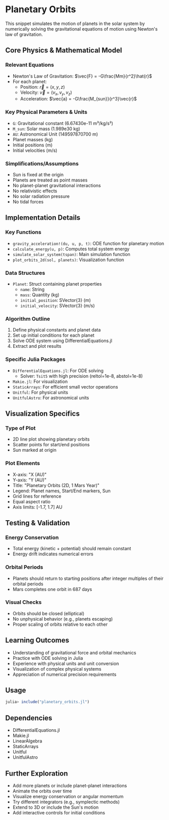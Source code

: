 # Planetary Orbits

This snippet simulates the motion of planets in the solar system by numerically solving the gravitational equations of motion using Newton's law of gravitation.

## Core Physics & Mathematical Model

### Relevant Equations
- Newton's Law of Gravitation: $\vec{F} = -G\frac{Mm}{r^2}\hat{r}$
- For each planet:
  - Position: $\vec{r} = (x, y, z)$
  - Velocity: $\vec{v} = (v_x, v_y, v_z)$
  - Acceleration: $\vec{a} = -G\frac{M_{sun}}{r^3}\vec{r}$

### Key Physical Parameters & Units
- `G`: Gravitational constant (6.67430e-11 m³/kg/s²)
- `M_sun`: Solar mass (1.989e30 kg)
- `AU`: Astronomical Unit (149597870700 m)
- Planet masses (kg)
- Initial positions (m)
- Initial velocities (m/s)

### Simplifications/Assumptions
- Sun is fixed at the origin
- Planets are treated as point masses
- No planet-planet gravitational interactions
- No relativistic effects
- No solar radiation pressure
- No tidal forces

## Implementation Details

### Key Functions
- `gravity_acceleration!(du, u, p, t)`: ODE function for planetary motion
- `calculate_energy(u, p)`: Computes total system energy
- `simulate_solar_system(tspan)`: Main simulation function
- `plot_orbits_2d(sol, planets)`: Visualization function

### Data Structures
- `Planet`: Struct containing planet properties
  - `name`: String
  - `mass`: Quantity (kg)
  - `initial_position`: SVector{3} (m)
  - `initial_velocity`: SVector{3} (m/s)

### Algorithm Outline
1. Define physical constants and planet data
2. Set up initial conditions for each planet
3. Solve ODE system using DifferentialEquations.jl
4. Extract and plot results

### Specific Julia Packages
- `DifferentialEquations.jl`: For ODE solving
  - Solver: `Tsit5` with high precision (reltol=1e-8, abstol=1e-8)
- `Makie.jl`: For visualization
- `StaticArrays`: For efficient small vector operations
- `Unitful`: For physical units
- `UnitfulAstro`: For astronomical units

## Visualization Specifics

### Type of Plot
- 2D line plot showing planetary orbits
- Scatter points for start/end positions
- Sun marked at origin

### Plot Elements
- X-axis: "X (AU)"
- Y-axis: "Y (AU)"
- Title: "Planetary Orbits (2D, 1 Mars Year)"
- Legend: Planet names, Start/End markers, Sun
- Grid lines for reference
- Equal aspect ratio
- Axis limits: [-1.7, 1.7] AU

## Testing & Validation

### Energy Conservation
- Total energy (kinetic + potential) should remain constant
- Energy drift indicates numerical errors

### Orbital Periods
- Planets should return to starting positions after integer multiples of their orbital periods
- Mars completes one orbit in 687 days

### Visual Checks
- Orbits should be closed (elliptical)
- No unphysical behavior (e.g., planets escaping)
- Proper scaling of orbits relative to each other

## Learning Outcomes
- Understanding of gravitational force and orbital mechanics
- Practice with ODE solving in Julia
- Experience with physical units and unit conversion
- Visualization of complex physical systems
- Appreciation of numerical precision requirements

## Usage
```julia
julia> include("planetary_orbits.jl")
```

## Dependencies
- DifferentialEquations.jl
- Makie.jl
- LinearAlgebra
- StaticArrays
- Unitful
- UnitfulAstro

## Further Exploration
- Add more planets or include planet-planet interactions
- Animate the orbits over time
- Visualize energy conservation or angular momentum
- Try different integrators (e.g., symplectic methods)
- Extend to 3D or include the Sun's motion
- Add interactive controls for initial conditions 